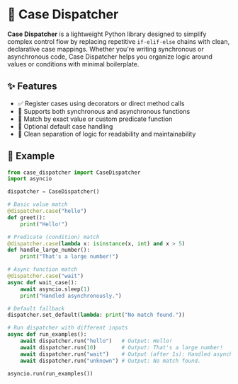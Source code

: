 # 🧠 Case Dispatcher

**Case Dispatcher** is a lightweight Python library designed to simplify complex control flow by replacing repetitive `if-elif-else` chains with clean, declarative case mappings. Whether you're writing synchronous or asynchronous code, Case Dispatcher helps you organize logic around values or conditions with minimal boilerplate.

## ✨ Features

- ✅ Register cases using decorators or direct method calls  
- 🔄 Supports both synchronous and asynchronous functions  
- 🧩 Match by exact value or custom predicate function  
- 🧼 Optional default case handling  
- 🧪 Clean separation of logic for readability and maintainability

## 🧩 Example

```python
from case_dispatcher import CaseDispatcher
import asyncio

dispatcher = CaseDispatcher()

# Basic value match
@dispatcher.case("hello")
def greet():
    print("Hello!")

# Predicate (condition) match
@dispatcher.case(lambda x: isinstance(x, int) and x > 5)
def handle_large_number():
    print("That's a large number!")

# Async function match
@dispatcher.case("wait")
async def wait_case():
    await asyncio.sleep(1)
    print("Handled asynchronously.")

# Default fallback
dispatcher.set_default(lambda: print("No match found."))

# Run dispatcher with different inputs
async def run_examples():
    await dispatcher.run("hello")   # Output: Hello!
    await dispatcher.run(10)        # Output: That's a large number!
    await dispatcher.run("wait")    # Output (after 1s): Handled asynchronously.
    await dispatcher.run("unknown") # Output: No match found.

asyncio.run(run_examples())

